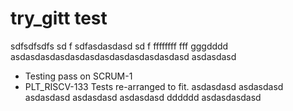# try_gitt test 
sdfsdfsdfs
sd
f
sdfasdasdasd
sd
f
ffffffff
fff
gggdddd
asdasdasdasdasdasdasdasdasdasdasdasd
asdasdasd
* Testing pass on SCRUM-1
* PLT_RISCV-133 Tests re-arranged to fit.
asdasdasd
asdasdasd
asdasdasd
asdasdasd
asdasdasd
dddddd
asdasdasdasd
